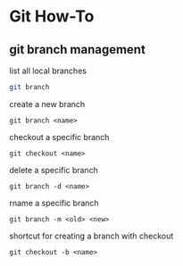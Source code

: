 # Git How-To

## git branch management

list all local branches
```bash
git branch
```
create a new branch
```
git branch <name>
```
checkout a specific branch
```
git checkout <name>
```
delete a specific branch
```
git branch -d <name>
```
rname a specific branch
```
git branch -m <old> <new>
```
shortcut for creating a branch with checkout
```
git checkout -b <name>
```